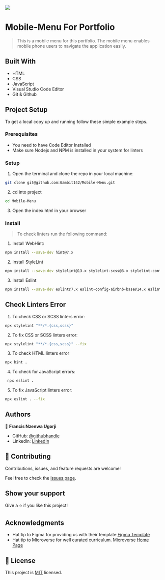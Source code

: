 ![](https://img.shields.io/badge/Microverse-blueviolet)

# Mobile-Menu For Portfolio

> This is a mobile menu for this portfolio. The mobile menu enables mobile phone users to navigate the application easily.

## Built With

- HTML
- CSS
- JavaScript
- Visual Studio Code Editor
- Git & Github

## Project Setup
To get a local copy up and running follow these simple example steps.

### Prerequisites

- You need to have Code Editor Installed
- Make sure Nodejs and NPM is installed in your system for linters

### Setup
1. Open the terminal and clone the repo in your local machine:
```bash
git clone git@github.com:Gambit142/Mobile-Menu.git
```
2. cd into project
```bash
cd Mobile-Menu
```
3. Open the index.html in your browser

### Install
> To check linters run the following command:
1. Install WebHint:
```bash
npm install --save-dev hint@7.x
```
2. Install StyleLint
```bash
npm install --save-dev stylelint@13.x stylelint-scss@3.x stylelint-config-standard@21.x stylelint-csstree-validator@1.x
```
3. Install Eslint
```bash
npm install --save-dev eslint@7.x eslint-config-airbnb-base@14.x eslint-plugin-import@2.x babel-eslint@10.x
```

## Check Linters Error
1. To check CSS or SCSS linters error:
```bash
npx stylelint "**/*.{css,scss}"
```
2. To fix CSS or SCSS linters error:
```bash
npx stylelint "**/*.{css,scss}" --fix
```
3. To check HTML linters error
```bash
npx hint .
```
4. To check for JavaScript errors:
```bash
 npx eslint .
```
5. To fix JavaScript linters error:
```bash
npx eslint . --fix
```

## Authors

👤 **Francis Nzenwa Ugorji**

- GitHub: [@githubhandle](https://github.com/Gambit142)
- LinkedIn: [LinkedIn](https://www.linkedin.com/in/francis-ugorji-a567b7168) 


## 🤝 Contributing

Contributions, issues, and feature requests are welcome!

Feel free to check the [issues page](https://github.com/Gambit142/Template-Portfolio/issues).

## Show your support

Give a ⭐️ if you like this project!

## Acknowledgments

- Hat tip to Figma for providing us with their template [Figma Template](https://www.figma.com/file/l7SqJ3ZfkAKih9sFxvWSR4/Microverse-Student-Project-1?node-id=48%3A2346)
- Hat tip to Microverse for well curated curriculum. Microverse [Home Page](https://bit.ly/MicroverseTN
)
## 📝 License

This project is [MIT](./MIT.md) licensed.

